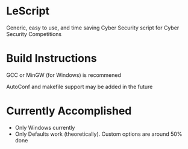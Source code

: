# LeScript
Generic, easy to use, and time saving Cyber Security script for Cyber Security Competitions

# Build Instructions
GCC or MinGW (for Windows) is recommened

AutoConf and makefile support may be added in the future

# Currently Accomplished
- Only Windows currently
- Only Defaults work (theoretically). Custom options are around 50% done
